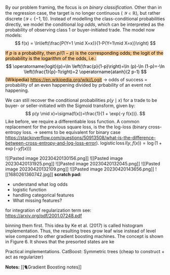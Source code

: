 
By our problem framing, the focus is on *binary classification*. Other than in the regression case, the target is no longer continuous ( $\mathcal{Y}\in \mathbb{R}$), but rather discrete ($\mathcal{Y}\in \{-1,1\}$). Instead of modelling the class-conditional probabilities directly, we model the conditional *log odds*, which can be interpreted as the probability of observing class $1$ or buyer-initiated trade.  The model now models:
$$
f(x) = \ln\left(\frac{P(Y=1 \mid X=x)}{1-P(Y=1\mid X=x)}\right)
$$

<mark style="background: #FFB86CA6;">If $p$ is a probability, then $p /(1-p)$ is the corresponding odds; the logit of the probability is the logarithm of the odds, i.e.:
$$
\operatorname{logit}(p)=\ln \left(\frac{p}{1-p}\right)=\ln (p)-\ln (1-p)=-\ln \left(\frac{1}{p}-1\right)=2 \operatorname{atanh}(2 p-1)
$$
(Wikipedia) https://en.wikipedia.org/wiki/Logit</mark> -> odds of success = probability of an even happening divided by prbability of an event not happening. 

We can still recover the conditional probabilities $p(y \mid x)$ for a trade to be buyer- or seller-initiated with the Sigmoid transform, given by:
$$
p(y \mid x)=\sigma(f(x))=\frac{1}{1 + \exp(-y f(x))}.
$$
Like before, we require a differentiable loss function. A common replacement for the previous square loss, is the the log-loss (binary cross-entropy loss. -> seems to be equivalent for binary case https://stackoverflow.com/questions/50913508/what-is-the-difference-between-cross-entropy-and-log-loss-error).  $\operatorname{logistic} \operatorname{loss} l(y, f(x))=\log (1+\exp (-y f(x)))$

![[Pasted image 20230420130156.png]]
![[Pasted image 20230420131925.png]]
![[Pasted image 20230420132045.png]]
![[Pasted image 20230420132109.png]]
![[Pasted image 20230420143656.png]]
![[1680261360742.jpg]]
**scratch pad:**

- understand what log odds
- logistic function
- handling categorical features
- What missing features?

for integration of regularization term see: https://arxiv.org/pdf/2001.07248.pdf

binning them first. This idea by Ke et al. (2017) is called histogram implementation. Thus, the resulting trees grow leaf wise instead of level wise compared to other gradient boosting machines. The concept is shown in Figure 6. It shows that the presorted states are ke

Practical implementations. CatBoost: Symmetric trees (cheap to construct + act as regularizer)

**Notes:**
[[🐈Gradient Boosting notes]]
